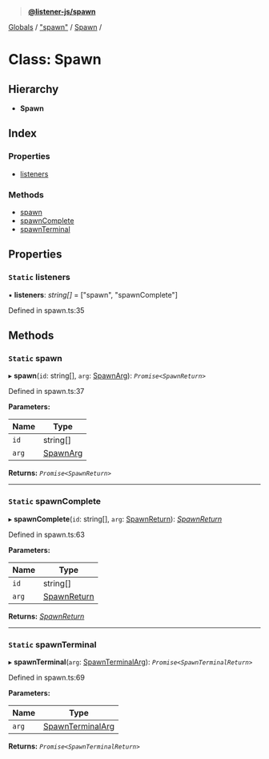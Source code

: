 > **[@listener-js/spawn](../README.md)**

[Globals](../globals.md) / ["spawn"](../modules/_spawn_.md) / [Spawn](_spawn_.spawn.md) /

# Class: Spawn

## Hierarchy

* **Spawn**

## Index

### Properties

* [listeners](_spawn_.spawn.md#static-listeners)

### Methods

* [spawn](_spawn_.spawn.md#static-spawn)
* [spawnComplete](_spawn_.spawn.md#static-spawncomplete)
* [spawnTerminal](_spawn_.spawn.md#static-spawnterminal)

## Properties

### `Static` listeners

▪ **listeners**: *string[]* =  ["spawn", "spawnComplete"]

Defined in spawn.ts:35

## Methods

### `Static` spawn

▸ **spawn**(`id`: string[], `arg`: [SpawnArg](../interfaces/_spawn_.spawnarg.md)): *`Promise<SpawnReturn>`*

Defined in spawn.ts:37

**Parameters:**

Name | Type |
------ | ------ |
`id` | string[] |
`arg` | [SpawnArg](../interfaces/_spawn_.spawnarg.md) |

**Returns:** *`Promise<SpawnReturn>`*

___

### `Static` spawnComplete

▸ **spawnComplete**(`id`: string[], `arg`: [SpawnReturn](../interfaces/_spawn_.spawnreturn.md)): *[SpawnReturn](../interfaces/_spawn_.spawnreturn.md)*

Defined in spawn.ts:63

**Parameters:**

Name | Type |
------ | ------ |
`id` | string[] |
`arg` | [SpawnReturn](../interfaces/_spawn_.spawnreturn.md) |

**Returns:** *[SpawnReturn](../interfaces/_spawn_.spawnreturn.md)*

___

### `Static` spawnTerminal

▸ **spawnTerminal**(`arg`: [SpawnTerminalArg](../interfaces/_spawn_.spawnterminalarg.md)): *`Promise<SpawnTerminalReturn>`*

Defined in spawn.ts:69

**Parameters:**

Name | Type |
------ | ------ |
`arg` | [SpawnTerminalArg](../interfaces/_spawn_.spawnterminalarg.md) |

**Returns:** *`Promise<SpawnTerminalReturn>`*
